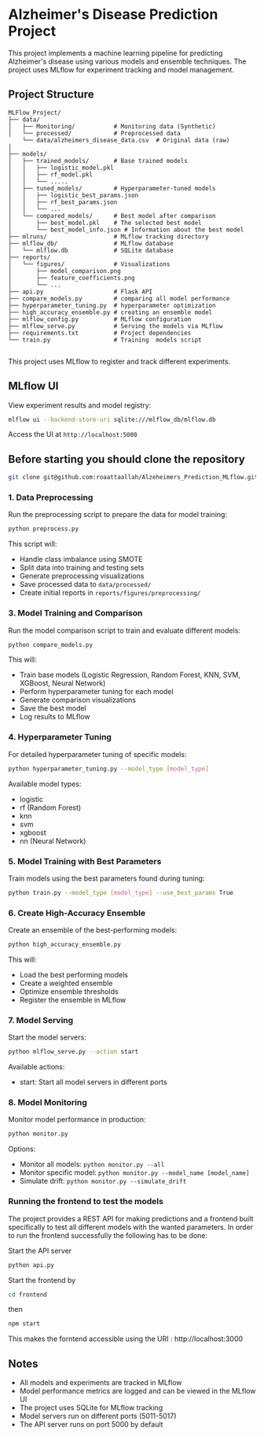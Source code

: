 # Alzheimer's Disease Prediction Project

This project implements a machine learning pipeline for predicting Alzheimer's disease using various models and ensemble techniques. The project uses MLflow for experiment tracking and model management.

## Project Structure

```
MLFlow_Project/
├── data/
│   ├── Monitoring/           # Monitoring data (Synthetic)
│   └── processed/            # Preprocessed data
    └── data/alzheimers_disease_data.csv  # Original data (raw)
│      
├── models/
│   ├── trained_models/       # Base trained models
│   │   ├── logistic_model.pkl
│   │   ├── rf_model.pkl
│   │   └── .....    
│   ├── tuned_models/         # Hyperparameter-tuned models
│   │   ├── logistic_best_params.json
│   │   ├── rf_best_params.json
│   │   └── ...
│   └── compared_models/      # Best model after comparison
│       ├── best_model.pkl    # The selected best model
│       └── best_model_info.json # Information about the best model
├── mlruns/                   # MLflow tracking directory
├── mlflow_db/                # MLflow database
│   └── mlflow.db             # SQLite database 
├── reports/
│   └── figures/              # Visualizations
│       ├── model_comparison.png
│       ├── feature_coefficients.png
│       └── ...
├── api.py                    # Flask API 
├── compare_models.py         # comparing all model performance
├── hyperparameter_tuning.py  # hyperparameter optimization
├── high_accuracy_ensemble.py # creating an ensemble model
├── mlflow_config.py          # MLflow configuration
├── mlflow_serve.py           # Serving the models via MLflow
├── requirements.txt          # Project dependencies
└── train.py                  # Training  models script


```

This project uses MLflow to register and track different experiments.

## MLflow UI
View experiment results and model registry:

```bash
mlflow ui --backend-store-uri sqlite:///mlflow_db/mlflow.db
```
Access the UI at `http://localhost:5000`

## Before starting you should clone the repository 

```bash
git clone git@github.com:roaattaallah/Alzeheimers_Prediction_MLflow.git

```

### 1. Data Preprocessing
Run the preprocessing script to prepare the data for model training:

```bash
python preprocess.py
```

This script will:
- Handle class imbalance using SMOTE
- Split data into training and testing sets
- Generate preprocessing visualizations
- Save processed data to `data/processed/`
- Create initial reports in `reports/figures/preprocessing/`

### 3. Model Training and Comparison
Run the model comparison script to train and evaluate different models:

```bash
python compare_models.py
```

This will:
- Train base models (Logistic Regression, Random Forest, KNN, SVM, XGBoost, Neural Network)
- Perform hyperparameter tuning for each model
- Generate comparison visualizations
- Save the best model
- Log results to MLflow

### 4. Hyperparameter Tuning
For detailed hyperparameter tuning of specific models:

```bash
python hyperparameter_tuning.py --model_type [model_type]
```

Available model types:
- logistic
- rf (Random Forest)
- knn
- svm
- xgboost
- nn (Neural Network)

### 5. Model Training with Best Parameters
Train models using the best parameters found during tuning:

```bash
python train.py --model_type [model_type] --use_best_params True
```

### 6. Create High-Accuracy Ensemble
Create an ensemble of the best-performing models:

```bash
python high_accuracy_ensemble.py
```

This will:
- Load the best performing models
- Create a weighted ensemble
- Optimize ensemble thresholds
- Register the ensemble in MLflow

### 7. Model Serving
Start the model servers:

```bash
python mlflow_serve.py --action start
```

Available actions:
- start: Start all model servers in different ports

### 8. Model Monitoring
Monitor model performance in production:

```bash
python monitor.py
```

Options:
- Monitor all models: `python monitor.py --all`
- Monitor specific model: `python monitor.py --model_name [model_name]`
- Simulate drift: `python monitor.py --simulate_drift`



### Running the frontend to test the models 
The project provides a REST API for making predictions and a frontend built specifically to test all different models with the wanted parameters. In order to run the frontend successfully the following has to be done:  

Start the API server
```bash
python api.py
```
Start the frontend by 
```bash
cd frontend
```
then 

```bash
npm start 
```

This makes the forntend accessible using the URI : http://localhost:3000  


## Notes
- All models and experiments are tracked in MLflow
- Model performance metrics are logged and can be viewed in the MLflow UI
- The project uses SQLite for MLflow tracking
- Model servers run on different ports (5011-5017)
- The API server runs on port 5000 by default

